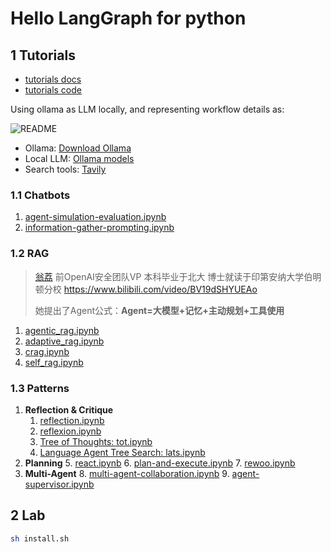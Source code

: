 # Hello LangGraph for python

## 1 Tutorials

- [tutorials docs](https://langchain-ai.github.io/langgraph/tutorials/)
- [tutorials code](https://github.com/langchain-ai/langgraph/tree/main/docs/docs/tutorials)

Using ollama as LLM locally, and representing workflow details as:

![README](README.png)

- Ollama: [Download Ollama](https://ollama.com/download)
- Local LLM: [Ollama models](https://ollama.com/search)
- Search tools: [Tavily](https://app.tavily.com/)

### 1.1 Chatbots

1. [agent-simulation-evaluation.ipynb](agent-simulation-evaluation.ipynb)
1. [information-gather-prompting.ipynb](information-gather-prompting.ipynb)

### 1.2 RAG

>
> [翁荔](https://x.com/lilianweng) 前OpenAI安全团队VP 本科毕业于北大
> 博士就读于印第安纳大学伯明顿分校 <https://www.bilibili.com/video/BV19dSHYUEAo>
>
> 她提出了Agent公式：**Agent=大模型+记忆+主动规划+工具使用**

1. [agentic_rag.ipynb](agentic_rag.ipynb)
1. [adaptive_rag.ipynb](adaptive_rag.ipynb)
1. [crag.ipynb](crag.ipynb)
1. [self_rag.ipynb](self_rag.ipynb)

### 1.3 Patterns

1. **Reflection & Critique**
   1. [reflection.ipynb](reflection.ipynb)
   2. [reflexion.ipynb](reflexion.ipynb)
   3. [Tree of Thoughts: tot.ipynb](tot.ipynb)
   4. [Language Agent Tree Search: lats.ipynb](lats.ipynb)
1. **Planning**
   5. [react.ipynb](react.ipynb)
   6. [plan-and-execute.ipynb](plan-and-execute.ipynb)
   7. [rewoo.ipynb](rewoo.ipynb)
1. **Multi-Agent**
   8. [multi-agent-collaboration.ipynb](multi-agent-collaboration.ipynb)
   9. [agent-supervisor.ipynb](agent-supervisor.ipynb)

## 2 Lab

```sh
sh install.sh
```
